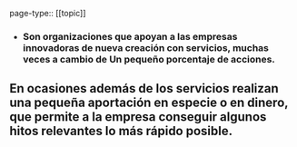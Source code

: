 page-type:: [[topic]]
- ### Son organizaciones que apoyan a las empresas innovadoras de nueva creación con servicios, muchas veces a cambio de Un pequeño porcentaje de acciones.

En ocasiones además de los servicios realizan una pequeña aportación en especie o en dinero, que permite a la empresa conseguir algunos hitos relevantes lo más rápido posible.
  - 


